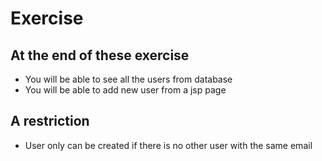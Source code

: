 # Exercise
## At the end of these exercise
* You will be able to see all the users from database
* You will be able to add new user from a jsp page
## A restriction
* User only can be created if there is no other user with the same email